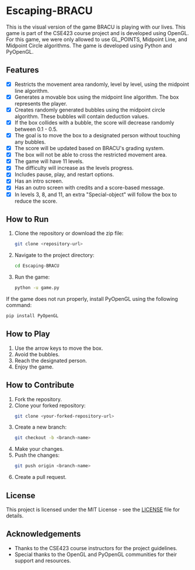 # Escaping-BRACU

This is the visual version of the game BRACU is playing with our lives. This game is part of the CSE423 course project and is developed using OpenGL. For this game, we were only allowed to use GL_POINTS, Midpoint Line, and Midpoint Circle algorithms. The game is developed using Python and PyOpenGL.

## Features
- [x] Restricts the movement area randomly, level by level, using the midpoint line algorithm.
- [x] Generates a movable box using the midpoint line algorithm. The box represents the player.
- [x] Creates randomly generated bubbles using the midpoint circle algorithm. These bubbles will contain deduction values.
- [x] If the box collides with a bubble, the score will decrease randomly between 0.1 - 0.5.
- [x] The goal is to move the box to a designated person without touching any bubbles.
- [x] The score will be updated based on BRACU's grading system.
- [x] The box will not be able to cross the restricted movement area.
- [x] The game will have 11 levels.
- [x] The difficulty will increase as the levels progress.
- [x] Includes pause, play, and restart options.
- [x] Has an intro screen.
- [x] Has an outro screen with credits and a score-based message.
- [x] In levels 3, 8, and 11, an extra "Special-object" will follow the box to reduce the score.

## How to Run
1. Clone the repository or download the zip file:
    ```bash
    git clone <repository-url>
    ```
2. Navigate to the project directory:
    ```bash
    cd Escaping-BRACU
    ```
3. Run the game:
    ```bash
    python -u game.py
    ```

If the game does not run properly, install PyOpenGL using the following command:
```bash 
pip install PyOpenGL
```

## How to Play
1. Use the arrow keys to move the box.
2. Avoid the bubbles.
3. Reach the designated person.
4. Enjoy the game.

## How to Contribute
1. Fork the repository.
2. Clone your forked repository:
    ```bash
    git clone <your-forked-repository-url>
    ```
3. Create a new branch:
    ```bash
    git checkout -b <branch-name>
    ```
4. Make your changes.
5. Push the changes:
    ```bash
    git push origin <branch-name>
    ```
6. Create a pull request.

## License
This project is licensed under the MIT License - see the [LICENSE](LICENSE) file for details.

## Acknowledgements
- Thanks to the CSE423 course instructors for the project guidelines.
- Special thanks to the OpenGL and PyOpenGL communities for their support and resources.
